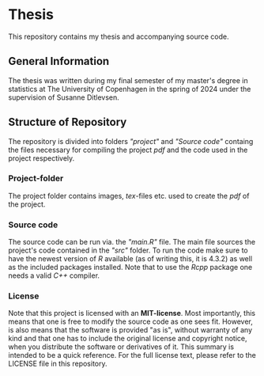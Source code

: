 # Thesis
This repository contains my thesis and accompanying source code.

## General Information
The thesis was written during my final semester of my master's degree in statistics at The University of Copenhagen in the spring of 2024 under the supervision of Susanne Ditlevsen.

## Structure of Repository
The repository is divided into folders *"project"* and *"Source code"* containg the files necessary for compiling the project *pdf* and the code used in the project respectively.

### Project-folder
The project folder contains images, *tex*-files etc. used to create the *pdf* of the project.

### Source code
The source code can be run via. the *"main.R"* file. The main file sources the project's code contained in the *"src"* folder.
To run the code make sure to have the newest version of *R* available (as of writing this, it is 4.3.2) as well as the included packages installed.
Note that to use the *Rcpp* package one needs a valid *C++* compiler.

### License
Note that this project is licensed with an **MIT-license**. 
Most importantly, this means that one is free to modify the source code as one sees fit.
However, is also means that the software is provided "as is", without warranty of any kind and that one has to include the original license and copyright notice, when you distribute the software or derivatives of it.
This summary is intended to be a quick reference. For the full license text, please refer to the LICENSE file in this repository.
